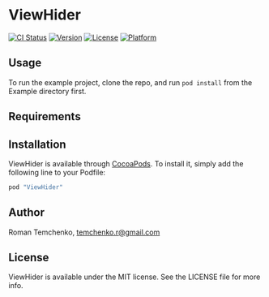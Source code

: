 # ViewHider

[![CI Status](http://img.shields.io/travis/iThinker/ViewHider.svg?style=flat)](https://travis-ci.org/iThinker/ViewHider)
[![Version](https://img.shields.io/cocoapods/v/ViewHider.svg?style=flat)](http://cocoapods.org/pods/ViewHider)
[![License](https://img.shields.io/cocoapods/l/ViewHider.svg?style=flat)](http://cocoapods.org/pods/ViewHider)
[![Platform](https://img.shields.io/cocoapods/p/ViewHider.svg?style=flat)](http://cocoapods.org/pods/ViewHider)

## Usage

To run the example project, clone the repo, and run `pod install` from the Example directory first.

## Requirements

## Installation

ViewHider is available through [CocoaPods](http://cocoapods.org). To install
it, simply add the following line to your Podfile:

```ruby
pod "ViewHider"
```

## Author

Roman Temchenko, temchenko.r@gmail.com

## License

ViewHider is available under the MIT license. See the LICENSE file for more info.
